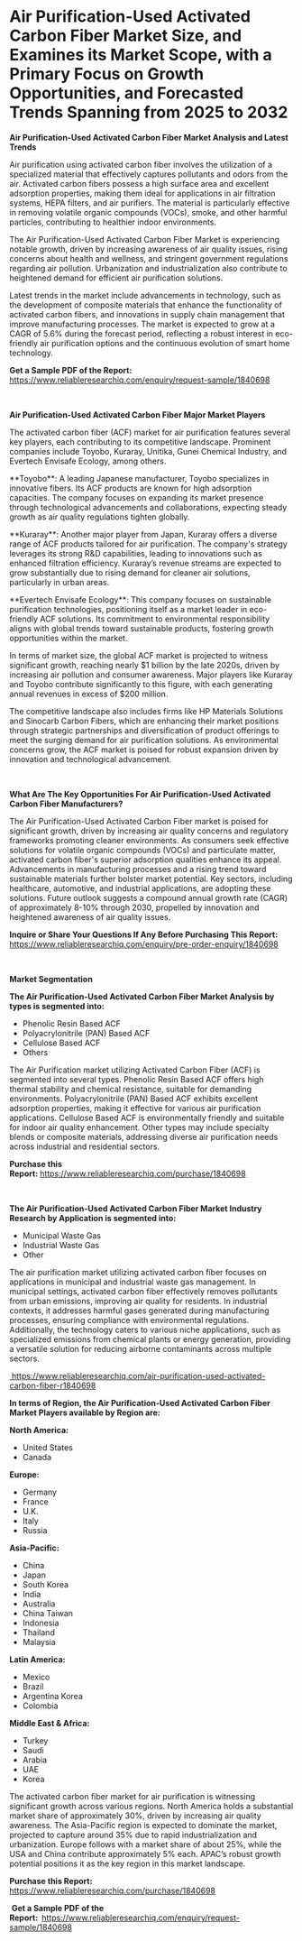 <p><h1>Air Purification-Used Activated Carbon Fiber Market Size, and Examines its Market Scope, with a Primary Focus on Growth Opportunities, and Forecasted Trends Spanning from 2025 to 2032</h1></p><p><strong>Air Purification-Used Activated Carbon Fiber Market Analysis and Latest Trends</strong></p>
<p><p>Air purification using activated carbon fiber involves the utilization of a specialized material that effectively captures pollutants and odors from the air. Activated carbon fibers possess a high surface area and excellent adsorption properties, making them ideal for applications in air filtration systems, HEPA filters, and air purifiers. The material is particularly effective in removing volatile organic compounds (VOCs), smoke, and other harmful particles, contributing to healthier indoor environments.</p><p>The Air Purification-Used Activated Carbon Fiber Market is experiencing notable growth, driven by increasing awareness of air quality issues, rising concerns about health and wellness, and stringent government regulations regarding air pollution. Urbanization and industrialization also contribute to heightened demand for efficient air purification solutions. </p><p>Latest trends in the market include advancements in technology, such as the development of composite materials that enhance the functionality of activated carbon fibers, and innovations in supply chain management that improve manufacturing processes. The market is expected to grow at a CAGR of 5.6% during the forecast period, reflecting a robust interest in eco-friendly air purification options and the continuous evolution of smart home technology.</p></p>
<p><strong>Get a Sample PDF of the Report:&nbsp;</strong> <a href="https://www.reliableresearchiq.com/enquiry/request-sample/1840698?utm_campaign=2456&utm_medium=2&utm_source=Github&utm_content=ia&utm_term=15042025&utm_id=air-purification-used-activated-carbon-fiber">https://www.reliableresearchiq.com/enquiry/request-sample/1840698</a></p>
<p>&nbsp;</p>
<p><strong>Air Purification-Used Activated Carbon Fiber Major Market Players</strong></p>
<p><p>The activated carbon fiber (ACF) market for air purification features several key players, each contributing to its competitive landscape. Prominent companies include Toyobo, Kuraray, Unitika, Gunei Chemical Industry, and Evertech Envisafe Ecology, among others. </p><p>**Toyobo**: A leading Japanese manufacturer, Toyobo specializes in innovative fibers. Its ACF products are known for high adsorption capacities. The company focuses on expanding its market presence through technological advancements and collaborations, expecting steady growth as air quality regulations tighten globally. </p><p>**Kuraray**: Another major player from Japan, Kuraray offers a diverse range of ACF products tailored for air purification. The company's strategy leverages its strong R&D capabilities, leading to innovations such as enhanced filtration efficiency. Kuraray’s revenue streams are expected to grow substantially due to rising demand for cleaner air solutions, particularly in urban areas. </p><p>**Evertech Envisafe Ecology**: This company focuses on sustainable purification technologies, positioning itself as a market leader in eco-friendly ACF solutions. Its commitment to environmental responsibility aligns with global trends toward sustainable products, fostering growth opportunities within the market.</p><p>In terms of market size, the global ACF market is projected to witness significant growth, reaching nearly $1 billion by the late 2020s, driven by increasing air pollution and consumer awareness. Major players like Kuraray and Toyobo contribute significantly to this figure, with each generating annual revenues in excess of $200 million. </p><p>The competitive landscape also includes firms like HP Materials Solutions and Sinocarb Carbon Fibers, which are enhancing their market positions through strategic partnerships and diversification of product offerings to meet the surging demand for air purification solutions. As environmental concerns grow, the ACF market is poised for robust expansion driven by innovation and technological advancement.</p></p>
<p>&nbsp;</p>
<p><strong>What Are The Key Opportunities For Air Purification-Used Activated Carbon Fiber Manufacturers?</strong></p>
<p><p>The Air Purification-Used Activated Carbon Fiber market is poised for significant growth, driven by increasing air quality concerns and regulatory frameworks promoting cleaner environments. As consumers seek effective solutions for volatile organic compounds (VOCs) and particulate matter, activated carbon fiber's superior adsorption qualities enhance its appeal. Advancements in manufacturing processes and a rising trend toward sustainable materials further bolster market potential. Key sectors, including healthcare, automotive, and industrial applications, are adopting these solutions. Future outlook suggests a compound annual growth rate (CAGR) of approximately 8-10% through 2030, propelled by innovation and heightened awareness of air quality issues.</p></p>
<p><strong>Inquire or Share Your Questions If Any Before Purchasing This Report:</strong> <a href="https://www.reliableresearchiq.com/enquiry/pre-order-enquiry/1840698?utm_campaign=2456&utm_medium=2&utm_source=Github&utm_content=ia&utm_term=15042025&utm_id=air-purification-used-activated-carbon-fiber">https://www.reliableresearchiq.com/enquiry/pre-order-enquiry/1840698</a></p>
<p>&nbsp;</p>
<p><strong>Market Segmentation</strong></p>
<p><strong>The Air Purification-Used Activated Carbon Fiber Market Analysis by types is segmented into:</strong></p>
<p><ul><li>Phenolic Resin Based ACF</li><li>Polyacrylonitrile (PAN) Based ACF</li><li>Cellulose Based ACF</li><li>Others</li></ul></p>
<p><p>The Air Purification market utilizing Activated Carbon Fiber (ACF) is segmented into several types. Phenolic Resin Based ACF offers high thermal stability and chemical resistance, suitable for demanding environments. Polyacrylonitrile (PAN) Based ACF exhibits excellent adsorption properties, making it effective for various air purification applications. Cellulose Based ACF is environmentally friendly and suitable for indoor air quality enhancement. Other types may include specialty blends or composite materials, addressing diverse air purification needs across industrial and residential sectors.</p></p>
<p><strong>Purchase this Report:&nbsp;</strong><a href="https://www.reliableresearchiq.com/purchase/1840698?utm_campaign=2456&utm_medium=2&utm_source=Github&utm_content=ia&utm_term=15042025&utm_id=air-purification-used-activated-carbon-fiber">https://www.reliableresearchiq.com/purchase/1840698</a></p>
<p>&nbsp;</p>
<p><strong>The Air Purification-Used Activated Carbon Fiber Market Industry Research by Application is segmented into:</strong></p>
<p><ul><li>Municipal Waste Gas</li><li>Industrial Waste Gas</li><li>Other</li></ul></p>
<p><p>The air purification market utilizing activated carbon fiber focuses on applications in municipal and industrial waste gas management. In municipal settings, activated carbon fiber effectively removes pollutants from urban emissions, improving air quality for residents. In industrial contexts, it addresses harmful gases generated during manufacturing processes, ensuring compliance with environmental regulations. Additionally, the technology caters to various niche applications, such as specialized emissions from chemical plants or energy generation, providing a versatile solution for reducing airborne contaminants across multiple sectors.</p></p>
<p><a href="https://www.reliableresearchiq.com/air-purification-used-activated-carbon-fiber-r1840698?utm_campaign=2456&utm_medium=2&utm_source=Github&utm_content=ia&utm_term=15042025&utm_id=air-purification-used-activated-carbon-fiber">&nbsp;https://www.reliableresearchiq.com/air-purification-used-activated-carbon-fiber-r1840698</a></p>
<p><strong>In terms of Region, the Air Purification-Used Activated Carbon Fiber Market Players available by Region are:</strong></p>
<p>
    <p> <strong> North America: </strong>
        <ul>
            <li>United States</li>
            <li>Canada</li>
        </ul>
        </p> 
    <p> <strong> Europe: </strong>
        <ul>
            <li>Germany</li>
            <li>France</li>
            <li>U.K.</li>
            <li>Italy</li>
            <li>Russia</li>
        </ul>
        </p> 
    <p> <strong> Asia-Pacific: </strong>
        <ul>
            <li>China</li>
            <li>Japan</li>
            <li>South Korea</li>
            <li>India</li>
            <li>Australia</li>
            <li>China Taiwan</li>
            <li>Indonesia</li>
            <li>Thailand</li>
            <li>Malaysia</li>
        </ul>
        </p> 
    <p> <strong> Latin America: </strong>
        <ul>
            <li>Mexico</li>
            <li>Brazil</li>
            <li>Argentina Korea</li>
            <li>Colombia</li>
        </ul>
        </p> 
    <p> <strong> Middle East & Africa: </strong>
        <ul>
            <li>Turkey</li>
            <li>Saudi</li>
            <li>Arabia</li>
            <li>UAE</li>
            <li>Korea</li>
        </ul>
    </p>
    </p>
<p><p>The activated carbon fiber market for air purification is witnessing significant growth across various regions. North America holds a substantial market share of approximately 30%, driven by increasing air quality awareness. The Asia-Pacific region is expected to dominate the market, projected to capture around 35% due to rapid industrialization and urbanization. Europe follows with a market share of about 25%, while the USA and China contribute approximately 5% each. APAC’s robust growth potential positions it as the key region in this market landscape.</p></p>
<p><strong>Purchase this Report: </strong><a href="https://www.reliableresearchiq.com/purchase/1840698?utm_campaign=2456&utm_medium=2&utm_source=Github&utm_content=ia&utm_term=15042025&utm_id=air-purification-used-activated-carbon-fiber">https://www.reliableresearchiq.com/purchase/1840698</a></p>
<p>&nbsp;<strong>Get a Sample PDF of the Report:&nbsp;&nbsp;</strong><a href="https://www.reliableresearchiq.com/enquiry/request-sample/1840698?utm_campaign=2456&utm_medium=2&utm_source=Github&utm_content=ia&utm_term=15042025&utm_id=air-purification-used-activated-carbon-fiber">https://www.reliableresearchiq.com/enquiry/request-sample/1840698</a></p>
<p><strong></strong></p>
<p><p></p><p></p><p></p></p>